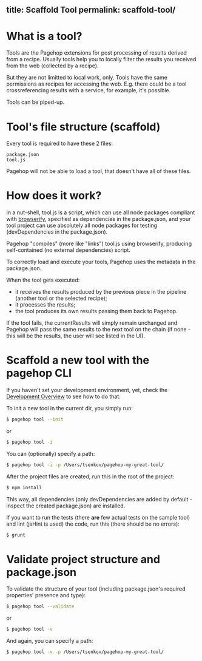 title: Scaffold Tool
permalink: scaffold-tool/
---
# What is a tool?

Tools are the Pagehop extensions for post processing of results derived from a recipe. Usually tools help you to locally filter the results you received from the web (collected by a recipe).

But they are not limitted to local work, only. Tools have the same permissions as recipes for accessing the web. E.g. there could be a tool crossreferencing results with a service, for example, it's possible.

Tools can be piped-up.

# Tool's file structure (scaffold)

Every tool is required to have these 2 files:

```
package.json
tool.js
```

Pagehop will not be able to load a tool, that doesn't have all of these files.

# How does it work?

In a nut-shell, tool.js is a script, which can use all node packages compliant with [browserify](http://browserify.org/), specified as dependencies in the package.json, and your tool project can use absolutely all node packages for testing (devDependencies in the package.json).

Pagehop "compiles" (more like "links") tool.js using browserify, producing self-contained (no external dependencies) script.

To correctly load and execute your tools, Pagehop uses the metadata in the package.json.

When the tool gets executed:
- it receives the results produced by the previous piece in the pipeline (another tool or the selected recipe);
- it processes the results;
- the tool produces its own results passing them back to Pagehop.

If the tool fails, the currentResults will simply remain unchanged and Pagehop will pass the same results to the next tool on the chain (if none - this will be the results, the user will see listed in the UI).

# Scaffold a new tool with the pagehop CLI

If you haven't set your development environment, yet, check the [Development Overview](/development-overview/) to see how to do that.

To init a new tool in the current dir, you simply run:

```bash
$ pagehop tool --init
```

or

```bash
$ pagehop tool -i
```

You can (optionally) specify a path:

```bash
$ pagehop tool -i -p /Users/tsenkov/pagehop-my-great-tool/
```

After the project files are created, run this in the root of the project:

```bash
$ npm install
```

This way, all dependencies (only devDependencies are added by default - inspect the created package.json) are installed.

If you want to run the tests (there **are** few actual tests on the sample tool) and lint (jsHint is used) the code, run this (there should be no errors):

```bash
$ grunt
```

# Validate project structure and package.json

To validate the structure of your tool (including package.json's required properties' presence and type):

```bash
$ pagehop tool --validate
```

or

```bash
$ pagehop tool -v
```

And again, you can specify a path:

```bash
$ pagehop tool -v -p /Users/tsenkov/pagehop-my-great-tool/
```